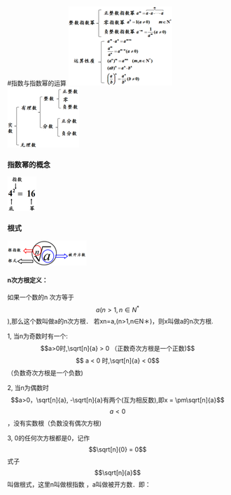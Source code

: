 #指数与指数幂的运算
![9.png](images/9.png)
![10.png](images/10.png)
### 指数幂的概念
![11.png](images/11.png)
### 根式
![12.png](images/12.png)


#### n次方根定义：


如果一个数的n 次方等于 $$ a(n>1,n\in N^*$$),那么这个数叫做a的n次方根．
若xn=a,(n>1,n∈N＊)，则x叫做a的n次方根.

1, 当n为奇数时有一个:
$$a>0时,\sqrt[n]{a} > 0 （正数奇次方根是一个正数)$$
$$ a < 0 时,\sqrt[n]{a} < 0$$ （负数奇次方根是一个负数)

2, 当n为偶数时
$$a>0，\sqrt[n]{a}, -\sqrt[n]{a}有两个(互为相反数),即x = \pm\sqrt[n]{a}$$
$$ a<0$$，没有实数根（负数没有偶次方根)

3, 0的任何次方根都是0，记作$$\sqrt[n]{0} = 0$$
式子$$\sqrt[n]{a}$$ 叫做根式，这里n叫做根指数 ，a叫做被开方数．即：

